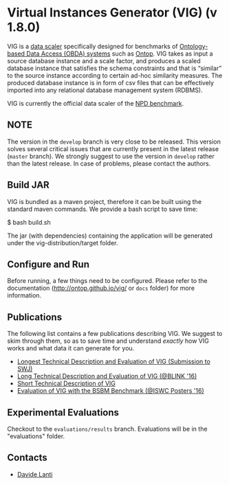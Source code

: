 Virtual Instances Generator (VIG) (v 1.8.0)
===

VIG is a [data scaler](http://www.vldb.org/pvldb/vol4/p1470-tay.pdf) specifically designed for benchmarks of [Ontology-based Data Access (OBDA) systems](https://www.slideshare.net/guohuixiao/ontop-answering-sparql-queries-over-relational-databases) such as [Ontop](https://github.com/ontop/ontop). VIG takes as input a source database instance and a scale factor, and produces a scaled database instance that satisfies the schema constraints and that is “similar” to the source instance according to certain ad-hoc similarity measures. The produced database instance is in form of csv files that can be effectively imported into any relational database management system (RDBMS).

VIG is currently the official data scaler of the [NPD benchmark](https://github.com/ontop/npd-benchmark). 

NOTE
----

The version in the `develop` branch is very close to be released. This version solves several critical issues that are currently present in the latest release (`master` branch). We strongly suggest to use the version in `develop` rather than the latest release. In case of problems, please contact the authors.

Build JAR
----

VIG is bundled as a maven project, therefore it can be built using the standard maven commands. We provide a bash script to save time:

$ bash build.sh

The jar (with dependencies) containing the application will be generated under the vig-distribution/target folder.

Configure and Run
----
Before running, a few things need to be configured. Please refer to the documentation (http://ontop.github.io/vig/ or `docs` folder) for more information. 

Publications
----
The following list contains a few publications describing VIG. We suggest to skim through them, so as to save time and understand *exactly* how VIG works and what data it can generate for you. 

- [Longest Technical Description and Evaluation of VIG (Submission to SWJ)](http://www.semantic-web-journal.net/content/vig-data-scaling-obda-benchmarks-0)
- [Long Technical Description and Evaluation of VIG (@BLINK '16)](http://ceur-ws.org/Vol-1700/paper-06.pdf)
- [Short Technical Description of VIG](https://arxiv.org/abs/1607.06343)
- [Evaluation of VIG with the BSBM Benchmark (@ISWC Posters '16)](http://ceur-ws.org/Vol-1690/paper82.pdf)


Experimental Evaluations
----

Checkout to the `evaluations/results` branch. Evaluations will be in the "evaluations" folder.

Contacts
----------

* [Davide Lanti](http://www.inf.unibz.it/~dlanti/)
